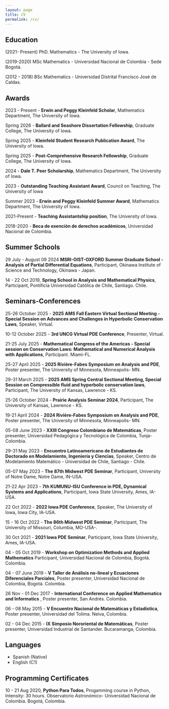 ```yaml
---
layout: page
title: CV 
permalink: /cv/
---
```

<!-- PDF in [Spanish](https://drive.google.com/file/d/10lxIfWi3w2f4vkrpq0uMvIS50gDtsoTU/view?usp=sharing).-->

<!-- PDF in [English](https://drive.google.com/file/d/11tmCgI7HBp8ZZxy3zHvLBFeCtniIOC3u/view?usp=sharing). -->
## Education
(2021- Present) PhD. Mathematics - The University of Iowa.

(2019-2020) MSc Mathematics - Universidad Nacional de Colombia - Sede Bogotá.

(2012 - 2018) BSc Mathematics - Universidad Distrital Francisco José de Caldas.

## Awards 

2023 - Present - **Erwin and Peggy Kleinfeld Scholar**, Mathematics Department, The University of Iowa.

Spring 2026 - **Ballard and Seashore Dissertation Fellowship**, Graduate College, The University of Iowa.

Spring 2025 - **Kleinfeld Student Research Publication Award**, The University of Iowa.

Spring 2025 - **Post-Comprehensive Research Fellowship**, Graduate College, The University of Iowa.

2024 - **Dale T. Peer Scholarship**, Mathematics Department, The University of Iowa.

2023 - **Outstanding Teaching Assistant Award**, Council on Teaching, The University of Iowa

Summer 2023 - **Erwin and Peggy Kleinfeld Summer Award**, Mathematics Department, The University of Iowa.

2021-Present - **Teaching Assistantship position**, The University of Iowa. 

2018-2020 - **Beca de exención de derechos académicos**, Universidad Nacional de Colombia.

## Summer Schools

29 July - August 09 2024 **MSRI-OIST-OXFORD Summer Graduate School - Analysis of Partial Differential Equations**, Participant, Okinawa Institute of Science and Technology, Okinawa - Japan.


14 - 22 Oct 2019, **Spring School in Analysis and Mathematical Physics**, Participant, Pontificia Universidad Católica de Chile, Santiago. Chile.

## Seminars-Conferences

25-26 October 2025 - **2025 AMS Fall Eastern Virtual Sectional Meeting - Special Session on Advances and Challenges in Hyperbolic Conservation Laws**, Speaker, Virtual.

10-12 October 2025 - **3rd UNCG Virtual PDE Conference**, Presenter, Virtual.

21-25 July 2025 - **Mathematical Congress of the Americas - Special session on Conservation Laws: Mathematical and Numerical Analysis with Applications**, Participant. Miami-FL.

25-27 April 2025 - **2025 Rivière-Fabes Symposium on Analysis and PDE**, Poster presenter, The University of Minnesota, Minneapolis- MN.

29-31 March 2025 - **2025 AMS Spring Central Sectional Meeting, Special Session on Compressible fluid and hyperbolic conservation laws**, Participant, The University of Kansas, Lawrence - KS.

25-26 October 2024 - **Prairie Analysis Seminar 2024**, Participant, The University of Kansas, Lawrence - KS.

19-21 April 2024 - **2024 Rivière-Fabes Symposium on Analysis and PDE**, Poster presenter, The University of Minnesota, Minneapolis- MN.

05-08 June 2023 - **XXIII Congreso Colombiano de Matemáticas**, Poster presenter, Universidad Pedagógica y Tecnológica de Colombia, Tunja-Colombia.

29-31 May 2023 - **Encuentro Latinoamericano de Estudiantes de Doctorado en Modelamiento, Ingeniería y Ciencias**, Speaker, Centro de Modelamiento Matemático - Universidad de Chile, Santiago - Chile.

05-07 May 2023 - **The 87th Midwest PDE Seminar**, Participant, University of Notre Dame, Notre Dame, IN-USA.

21-22 Apr 2023 - **7th KUMUNU-ISU Conference in PDE, Dynamical Systems and Applications**, Participant, Iowa State University, Ames, IA-USA.

22 Oct 2022 - **2022 Iowa PDE Conference**, Speaker, The University of Iowa, Iowa City, IA-USA.

15 - 16 Oct 2022 - **The 86th Midwest PDE Seminar**, Participant, The University of Missouri, Columbia, MO-USA-.

30 Oct 2021 - **2021 Iowa PDE Seminar**, Participant, Iowa State University, Ames, IA-USA.

04 - 05 Oct 2019 - **Workshop on Optimization Methods and Applied Mathematics** Participant, Universidad Nacional de Colombia, Bogotá. Colombia.

04 - 07 June 2019 - **V Taller de Análisis no-lineal y Ecuaciones Diferenciales Parciales**, Poster presenter, Universidad Nacional de Colombia, Bogotá. Colombia.

26 Nov - 01 Dec 2017 - **International Conference on Applied Mathematics and Informatics** , Poster presenter, San Andrés. Colombia.

06 - 08 May 2015 - **V Encuentro Nacional de Matemáticas y Estadística**, Poster presenter, Universidad del Tolima. Neiva, Colombia.

02 - 04 Dec 2015 - **IX Simposio Nororiental de Matemáticas**, Poster presenter, Universidad Industrial de Santander. Bucaramanga, Colombia.


## Languages
- Spanish (Native)
- English (C1)

## Programming Certificates 

10 - 21 Aug 2020, **Python Para Todos**, Progamming course in Python, Intensity: 30 hours. Observatorio Astronómico- Universidad Nacional de Colombia. Bogotá, Colombia.
